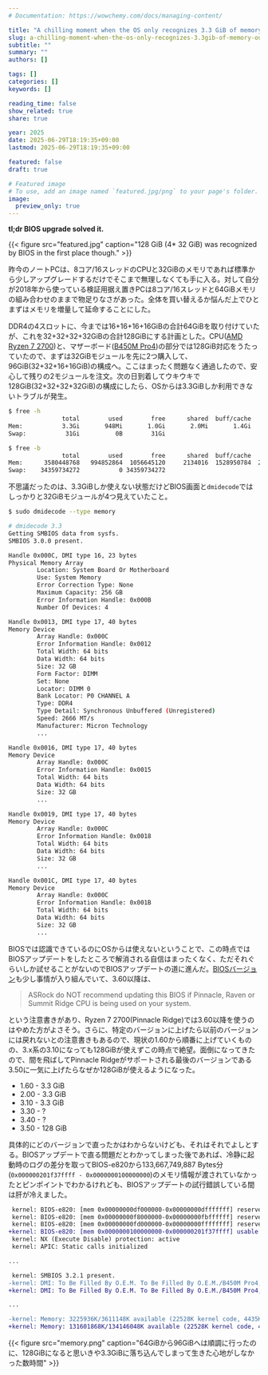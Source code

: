 ```yaml
---
# Documentation: https://wowchemy.com/docs/managing-content/

title: "A chilling moment when the OS only recognizes 3.3 GiB of memory out of 128 GiB"
slug: a-chilling-moment-when-the-os-only-recognizes-3.3gib-of-memory-out-of-128gib
subtitle: ""
summary: ""
authors: []

tags: []
categories: []
keywords: []

reading_time: false
show_related: true
share: true

year: 2025
date: 2025-06-29T18:19:35+09:00
lastmod: 2025-06-29T18:19:35+09:00

featured: false
draft: true

# Featured image
# To use, add an image named `featured.jpg/png` to your page's folder.
image:
  preview_only: true
---
```


**tl;dr BIOS upgrade solved it.**

{{< figure src="featured.jpg" caption="128 GiB (4* 32 GiB) was recognized by BIOS in the first place though." >}}

昨今のノートPCは、8コア/16スレッドのCPUと32GiBのメモリであれば標準から少しアップグレードするだけでそこまで無理しなくても手に入る。対して自分が2018年から使っている検証用据え置きPCは8コア/16スレッドと64GiBメモリの組み合わせのままで物足りなさがあった。全体を買い替えるか悩んだ上でひとまずはメモリを増量して延命することにした。

DDR4の4スロットに、今までは16+16+16+16GiBの合計64GiBを取り付けていたが、これを32+32+32+32GiBの合計128GiBにする計画とした。CPU([AMD Ryzen 7 2700](https://www.amd.com/ja/support/downloads/drivers.html/processors/ryzen/ryzen-2000-series/amd-ryzen-7-2700.html#amd_support_product_spec))と、マザーボード([B450M Pro4](https://www.asrock.com/mb/AMD/B450M%20Pro4/index.jp.asp))の部分では128GiB対応をうたっていたので、まずは32GiBモジュールを先に2つ購入して、96GiB(32+32+16+16GiB)の構成へ。ここはまったく問題なく通過したので、安心して残りの2モジュールを注文。次の日到着してウキウキで128GiB(32+32+32+32GiB)の構成にしたら、OSからは3.3GiBしか利用できないトラブルが発生。

```bash
$ free -h
               total        used        free      shared  buff/cache   available
Mem:           3.3Gi       948Mi       1.0Gi       2.0Mi       1.4Gi       2.2Gi
Swap:           31Gi          0B        31Gi

$ free -b
               total        used        free      shared  buff/cache   available
Mem:      3580448768   994852864  1056645120     2134016  1528950784  2404077568
Swap:    34359734272           0 34359734272
```

不思議だったのは、3.3GiBしか使えない状態だけどBIOS画面と`dmidecode`ではしっかりと32GiBモジュールが4つ見えていたこと。

```bash
$ sudo dmidecode --type memory

# dmidecode 3.3
Getting SMBIOS data from sysfs.
SMBIOS 3.0.0 present.

Handle 0x000C, DMI type 16, 23 bytes
Physical Memory Array
        Location: System Board Or Motherboard
        Use: System Memory
        Error Correction Type: None
        Maximum Capacity: 256 GB
        Error Information Handle: 0x000B
        Number Of Devices: 4

Handle 0x0013, DMI type 17, 40 bytes
Memory Device
        Array Handle: 0x000C
        Error Information Handle: 0x0012
        Total Width: 64 bits
        Data Width: 64 bits
        Size: 32 GB
        Form Factor: DIMM
        Set: None
        Locator: DIMM 0
        Bank Locator: P0 CHANNEL A
        Type: DDR4
        Type Detail: Synchronous Unbuffered (Unregistered)
        Speed: 2666 MT/s
        Manufacturer: Micron Technology
        ...

Handle 0x0016, DMI type 17, 40 bytes
Memory Device
        Array Handle: 0x000C
        Error Information Handle: 0x0015
        Total Width: 64 bits
        Data Width: 64 bits
        Size: 32 GB
        ...

Handle 0x0019, DMI type 17, 40 bytes
Memory Device
        Array Handle: 0x000C
        Error Information Handle: 0x0018
        Total Width: 64 bits
        Data Width: 64 bits
        Size: 32 GB
        ...

Handle 0x001C, DMI type 17, 40 bytes
Memory Device
        Array Handle: 0x000C
        Error Information Handle: 0x001B
        Total Width: 64 bits
        Data Width: 64 bits
        Size: 32 GB
        ...
```

BIOSでは認識できているのにOSからは使えないということで、この時点ではBIOSアップデートをしたところで解消される自信はまったくなく、ただそれぐらいしか試せることがないのでBIOSアップデートの道に進んだ。[BIOSバージョン](https://www.asrock.com/mb/AMD/B450M%20Pro4/index.jp.asp#BIOS)も少し事情が入り組んでいて、3.60以降は、

> ASRock do NOT recommend updating this BIOS if Pinnacle, Raven or Summit Ridge CPU is being used on your system.

という注意書きがあり、Ryzen 7 2700(Pinnacle Ridge)では3.60以降を使うのはやめた方がよさそう。さらに、特定のバージョンに上げたら以前のバージョンには戻れないとの注意書きもあるので、現状の1.60から順番に上げていくものの、3.x系の3.10になっても128GiBが使えずこの時点で絶望。面倒になってきたので、間を飛ばしてPinnacle Ridgeがサポートされる最後のバージョンである3.50に一気に上げたらなぜか128GiBが使えるようになった。

- 1.60 - 3.3 GiB
- 2.00 - 3.3 GiB
- 3.10 - 3.3 GiB
- 3.30 - ?
- 3.40 - ?
- 3.50 - 128 GiB

具体的にどのバージョンで直ったかはわからないけども、それはそれでよしとする。BIOSアップデートで直る問題だとわかってしまった後であれば、冷静に起動時のログの差分を取ってBIOS-e820から133,667,749,887 Bytes分(`0x000000201f37ffff - 0x0000000100000000`)のメモリ情報が渡されていなかったとピンポイントでわかるけれども、BIOSアップデートの試行錯誤している間は肝が冷えました。

```diff
 kernel: BIOS-e820: [mem 0x00000000df000000-0x00000000dfffffff] reserved
 kernel: BIOS-e820: [mem 0x00000000f8000000-0x00000000fbffffff] reserved
 kernel: BIOS-e820: [mem 0x00000000fd000000-0x00000000ffffffff] reserved
+kernel: BIOS-e820: [mem 0x0000000100000000-0x000000201f37ffff] usable
 kernel: NX (Execute Disable) protection: active
 kernel: APIC: Static calls initialized

...

 kernel: SMBIOS 3.2.1 present.
-kernel: DMI: To Be Filled By O.E.M. To Be Filled By O.E.M./B450M Pro4, BIOS P3.10 03/07/2019
+kernel: DMI: To Be Filled By O.E.M. To Be Filled By O.E.M./B450M Pro4, BIOS P3.50 07/18/2019

...

-kernel: Memory: 3225936K/3611148K available (22528K kernel code, 4435K rwdata, 13952K rodata, 4988K init, 4728K bss, 384952K reserved, 0K cma-reserved)
+kernel: Memory: 131601868K/134146048K available (22528K kernel code, 4435K rwdata, 13952K rodata, 4988K init, 4728K bss, 2543920K reserved, 0K cma-reserved)
```

{{< figure src="memory.png" caption="64GiBから96GiBへは順調に行ったのに、128GiBになると思いきや3.3GiBに落ち込んでしまって生きた心地がしなかった数時間" >}}
